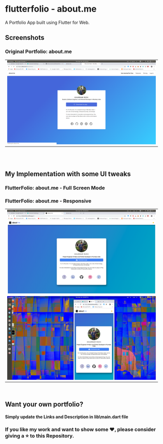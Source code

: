 # flutterfolio - about.me

A Portfolio App built using Flutter for Web.

## Screenshots

### Original Portfolio: about.me

<table>
  <tr> 
  <td> <img src ='ss/og.png'> </td>
   </tr>
 </table>
 
 <br>
 <br>
 
 ## My Implementation with some UI tweaks
 
 ### FlutterFolio: about.me - Full Screen Mode
 
 <table>
  <tr> 
  <td> <img src ='ss/full.png'> </td>
   </tr>
  
  ### FlutterFolio: about.me - Responsive
  
  <tr> 
  <td> <img src ='ss/responsive.png'> </td>
   </tr>
 </table>
 
 <br>
 
 ## Want your own portfolio?
 #### Simply update the Links and Description in lib\main.dart file
 
    
### If you like my work and want to show some ❤️, please consider giving a ⭐️ to this Repository.
